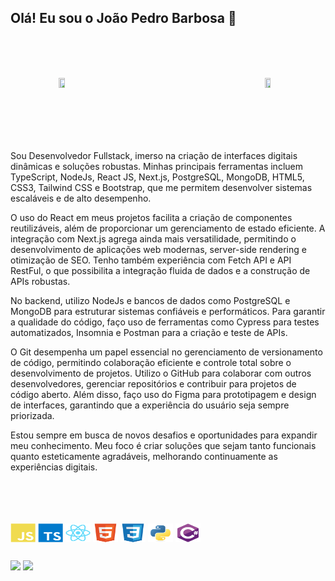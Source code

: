 ## Olá! Eu sou o João Pedro Barbosa 👋

<br/><br/><br/>
<div style="display: flex; justify-content: space-around;">
  <a href="https://github.com/CronusLDX">
    <img height="70%" width="70%" align="center" src="https://github-readme-stats.vercel.app/api?username=cronusldx&show_icons=true&theme=holi" />
  </a>
  <br/><br/>
  <a href="https://github.com/CronusLDX">
    <img height="70%" width="70%" align="center" src="https://github-readme-stats.vercel.app/api/top-langs?username=cronusldx&layout=compact&langs_count=8&card_width=320&theme=holi" />
  </a>
</div>
</a><br/><br/><br/><br/>

 Sou Desenvolvedor Fullstack, imerso na criação de interfaces digitais dinâmicas e soluções robustas. Minhas principais ferramentas incluem TypeScript, NodeJs, React JS, Next.js, PostgreSQL, MongoDB, HTML5, CSS3, Tailwind CSS e Bootstrap, que me permitem desenvolver sistemas escaláveis e de alto desempenho.

 O uso do React em meus projetos facilita a criação de componentes reutilizáveis, além de proporcionar um gerenciamento de estado eficiente. A integração com Next.js agrega ainda mais versatilidade, permitindo o desenvolvimento de aplicações web modernas, server-side rendering e otimização de SEO. Tenho também experiência com Fetch API e API RestFul, o que possibilita a integração fluida de dados e a construção de APIs robustas.

No backend, utilizo NodeJs e bancos de dados como PostgreSQL e MongoDB para estruturar sistemas confiáveis e performáticos. Para garantir a qualidade do código, faço uso de ferramentas como Cypress para testes automatizados, Insomnia e Postman para a criação e teste de APIs.

O Git desempenha um papel essencial no gerenciamento de versionamento de código, permitindo colaboração eficiente e controle total sobre o desenvolvimento de projetos. Utilizo o GitHub para colaborar com outros desenvolvedores, gerenciar repositórios e contribuir para projetos de código aberto. Além disso, faço uso do Figma para prototipagem e design de interfaces, garantindo que a experiência do usuário seja sempre priorizada.

Estou sempre em busca de novos desafios e oportunidades para expandir meu conhecimento. Meu foco é criar soluções que sejam tanto funcionais quanto esteticamente agradáveis, melhorando continuamente as experiências digitais.
<br/><br/><br/><br/>
<div style="display: inline_block"><br>
  <img align="center" alt="Rafa-Js" height="30" width="40" src="https://raw.githubusercontent.com/devicons/devicon/master/icons/javascript/javascript-plain.svg">
  <img align="center" alt="Rafa-Ts" height="30" width="40" src="https://raw.githubusercontent.com/devicons/devicon/master/icons/typescript/typescript-plain.svg">
  <img align="center" alt="Rafa-React" height="30" width="40" src="https://raw.githubusercontent.com/devicons/devicon/master/icons/react/react-original.svg">
  <img align="center" alt="Rafa-HTML" height="30" width="40" src="https://raw.githubusercontent.com/devicons/devicon/master/icons/html5/html5-original.svg">
  <img align="center" alt="Rafa-CSS" height="30" width="40" src="https://raw.githubusercontent.com/devicons/devicon/master/icons/css3/css3-original.svg">
  <img align="center" alt="Rafa-Python" height="30" width="40" src="https://raw.githubusercontent.com/devicons/devicon/master/icons/python/python-original.svg">
  <img align="center" alt="Rafa-Csharp" height="30" width="40" src="https://raw.githubusercontent.com/devicons/devicon/master/icons/csharp/csharp-original.svg">
</div>
  
  ##
 
<div> 
  <a href = "mailto:joaopedrobdfworks@gmail.com"><img src="https://img.shields.io/badge/-Gmail-%23333?style=for-the-badge&logo=gmail&logoColor=white" target="_blank"></a>
  <a href="https://www.linkedin.com/in/joao-pedro-barbosa-duartea/" target="_blank"><img src="https://img.shields.io/badge/-LinkedIn-%230077B5?style=for-the-badge&logo=linkedin&logoColor=white" target="_blank"></a> 
  
</div
